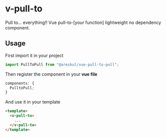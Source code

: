 # v-pull-to

Pull to... everything!! Vue pull-to-[your function] lightweight no dependency component.

## Usage

First import it in your project

```javascript
import PullToPull from "@areskul/vue-pull-to-pull";
```

Then register the component in your **vue file**

```javascript
components: {
  PulltoPull;
}
```

And use it in your template

```html
<template>
  <v-pull-to>
    ...
  </v-pull-to>
</template>
```
